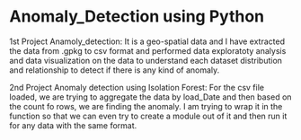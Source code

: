 # Anomaly_Detection using Python
1st Project
Anamoly_detection: It is a geo-spatial data and I have extracted the data from .gpkg to csv format and performed data exploratoty analysis and data visualization on the data to understand each dataset distribution and relationship to detect if there is any kind of anomaly.


2nd Project
Anomaly detection using Isolation Forest:
For the csv file loaded, we are trying to aggregate the data by load_Date and then based on the count fo rows, we are finding the anomaly. I am trying to wrap it in the function so that we can even try to create a module out of it and then run it for any data with the same format.
